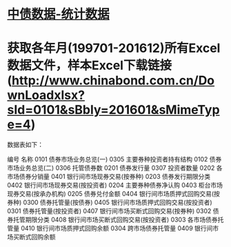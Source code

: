 # [中债数据-统计数据](http://www.chinabond.com.cn/Channel/19012917)
# 获取各年月(199701-201612)所有Excel数据文件，样本Excel下载链接(http://www.chinabond.com.cn/DownLoadxlsx?sId=0101&sBbly=201601&sMimeType=4)

数据表如下：

编号	名称
0101	债券市场业务总览(一)
0305	主要券种投资者持有结构
0102	债券市场业务总览(二)
0306	托管债券数
0201	债券发行量
0307	投资者数量
0202	各市场债券分销量
0401	银行间市场现券交易(按券种)
0203	债券发行期限分类
0402	银行间市场现券交易(按投资者)
0204	主要券种债券净认购
0403	柜台市场现券交易(按承办机构)
0205	债券兑付金额
0404	银行间市场质押式回购交易(按券种)
0300	债券托管量(按债券)
0405	银行间市场质押式回购交易(按投资者)
0301	债券托管量(按投资者)
0407	银行间市场买断式回购交易(按券种)
0302	债券托管期限分类
0408	银行间市场买断式回购交易(按投资者)
0303	各市场债券托管量
0410	银行间市场质押式回购余额
0304	跨市场债券托管量
0409	银行间市场买断式回购余额